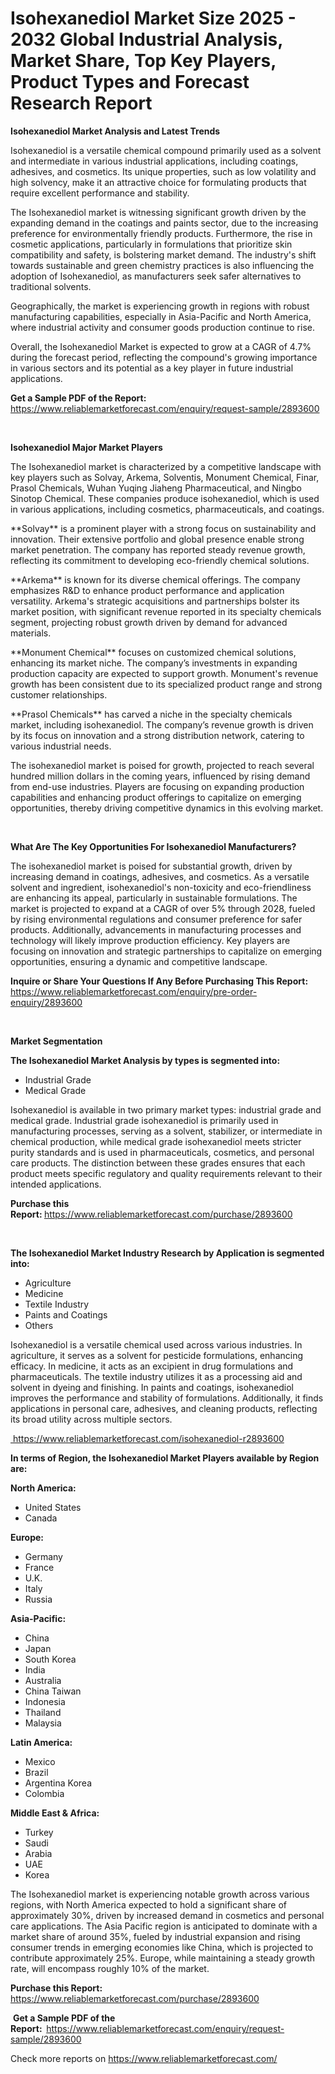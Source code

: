 <p><h1>Isohexanediol Market Size 2025 - 2032 Global Industrial Analysis, Market Share, Top Key Players, Product Types and Forecast Research Report</h1></p><p><strong>Isohexanediol Market Analysis and Latest Trends</strong></p>
<p><p>Isohexanediol is a versatile chemical compound primarily used as a solvent and intermediate in various industrial applications, including coatings, adhesives, and cosmetics. Its unique properties, such as low volatility and high solvency, make it an attractive choice for formulating products that require excellent performance and stability. </p><p>The Isohexanediol market is witnessing significant growth driven by the expanding demand in the coatings and paints sector, due to the increasing preference for environmentally friendly products. Furthermore, the rise in cosmetic applications, particularly in formulations that prioritize skin compatibility and safety, is bolstering market demand. The industry's shift towards sustainable and green chemistry practices is also influencing the adoption of Isohexanediol, as manufacturers seek safer alternatives to traditional solvents.</p><p>Geographically, the market is experiencing growth in regions with robust manufacturing capabilities, especially in Asia-Pacific and North America, where industrial activity and consumer goods production continue to rise. </p><p>Overall, the Isohexanediol Market is expected to grow at a CAGR of 4.7% during the forecast period, reflecting the compound's growing importance in various sectors and its potential as a key player in future industrial applications.</p></p>
<p><strong>Get a Sample PDF of the Report:&nbsp;</strong> <a href="https://www.reliablemarketforecast.com/enquiry/request-sample/2893600?utm_campaign=2721&utm_medium=2&utm_source=Github&utm_content=ia&utm_term=15032025&utm_id=isohexanediol">https://www.reliablemarketforecast.com/enquiry/request-sample/2893600</a></p>
<p>&nbsp;</p>
<p><strong>Isohexanediol Major Market Players</strong></p>
<p><p>The Isohexanediol market is characterized by a competitive landscape with key players such as Solvay, Arkema, Solventis, Monument Chemical, Finar, Prasol Chemicals, Wuhan Yuqing Jiaheng Pharmaceutical, and Ningbo Sinotop Chemical. These companies produce isohexanediol, which is used in various applications, including cosmetics, pharmaceuticals, and coatings.</p><p>**Solvay** is a prominent player with a strong focus on sustainability and innovation. Their extensive portfolio and global presence enable strong market penetration. The company has reported steady revenue growth, reflecting its commitment to developing eco-friendly chemical solutions.</p><p>**Arkema** is known for its diverse chemical offerings. The company emphasizes R&D to enhance product performance and application versatility. Arkema's strategic acquisitions and partnerships bolster its market position, with significant revenue reported in its specialty chemicals segment, projecting robust growth driven by demand for advanced materials.</p><p>**Monument Chemical** focuses on customized chemical solutions, enhancing its market niche. The company’s investments in expanding production capacity are expected to support growth. Monument's revenue growth has been consistent due to its specialized product range and strong customer relationships.</p><p>**Prasol Chemicals** has carved a niche in the specialty chemicals market, including isohexanediol. The company’s revenue growth is driven by its focus on innovation and a strong distribution network, catering to various industrial needs.</p><p>The isohexanediol market is poised for growth, projected to reach several hundred million dollars in the coming years, influenced by rising demand from end-use industries. Players are focusing on expanding production capabilities and enhancing product offerings to capitalize on emerging opportunities, thereby driving competitive dynamics in this evolving market.</p></p>
<p>&nbsp;</p>
<p><strong>What Are The Key Opportunities For Isohexanediol Manufacturers?</strong></p>
<p><p>The isohexanediol market is poised for substantial growth, driven by increasing demand in coatings, adhesives, and cosmetics. As a versatile solvent and ingredient, isohexanediol's non-toxicity and eco-friendliness are enhancing its appeal, particularly in sustainable formulations. The market is projected to expand at a CAGR of over 5% through 2028, fueled by rising environmental regulations and consumer preference for safer products. Additionally, advancements in manufacturing processes and technology will likely improve production efficiency. Key players are focusing on innovation and strategic partnerships to capitalize on emerging opportunities, ensuring a dynamic and competitive landscape.</p></p>
<p><strong>Inquire or Share Your Questions If Any Before Purchasing This Report:</strong> <a href="https://www.reliablemarketforecast.com/enquiry/pre-order-enquiry/2893600?utm_campaign=2721&utm_medium=2&utm_source=Github&utm_content=ia&utm_term=15032025&utm_id=isohexanediol">https://www.reliablemarketforecast.com/enquiry/pre-order-enquiry/2893600</a></p>
<p>&nbsp;</p>
<p><strong>Market Segmentation</strong></p>
<p><strong>The Isohexanediol Market Analysis by types is segmented into:</strong></p>
<p><ul><li>Industrial Grade</li><li>Medical Grade</li></ul></p>
<p><p>Isohexanediol is available in two primary market types: industrial grade and medical grade. Industrial grade isohexanediol is primarily used in manufacturing processes, serving as a solvent, stabilizer, or intermediate in chemical production, while medical grade isohexanediol meets stricter purity standards and is used in pharmaceuticals, cosmetics, and personal care products. The distinction between these grades ensures that each product meets specific regulatory and quality requirements relevant to their intended applications.</p></p>
<p><strong>Purchase this Report:&nbsp;</strong><a href="https://www.reliablemarketforecast.com/purchase/2893600?utm_campaign=2721&utm_medium=2&utm_source=Github&utm_content=ia&utm_term=15032025&utm_id=isohexanediol">https://www.reliablemarketforecast.com/purchase/2893600</a></p>
<p>&nbsp;</p>
<p><strong>The Isohexanediol Market Industry Research by Application is segmented into:</strong></p>
<p><ul><li>Agriculture</li><li>Medicine</li><li>Textile Industry</li><li>Paints and Coatings</li><li>Others</li></ul></p>
<p><p>Isohexanediol is a versatile chemical used across various industries. In agriculture, it serves as a solvent for pesticide formulations, enhancing efficacy. In medicine, it acts as an excipient in drug formulations and pharmaceuticals. The textile industry utilizes it as a processing aid and solvent in dyeing and finishing. In paints and coatings, isohexanediol improves the performance and stability of formulations. Additionally, it finds applications in personal care, adhesives, and cleaning products, reflecting its broad utility across multiple sectors.</p></p>
<p><a href="https://www.reliablemarketforecast.com/isohexanediol-r2893600?utm_campaign=2721&utm_medium=2&utm_source=Github&utm_content=ia&utm_term=15032025&utm_id=isohexanediol">&nbsp;https://www.reliablemarketforecast.com/isohexanediol-r2893600</a></p>
<p><strong>In terms of Region, the Isohexanediol Market Players available by Region are:</strong></p>
<p>
    <p> <strong> North America: </strong>
        <ul>
            <li>United States</li>
            <li>Canada</li>
        </ul>
        </p> 
    <p> <strong> Europe: </strong>
        <ul>
            <li>Germany</li>
            <li>France</li>
            <li>U.K.</li>
            <li>Italy</li>
            <li>Russia</li>
        </ul>
        </p> 
    <p> <strong> Asia-Pacific: </strong>
        <ul>
            <li>China</li>
            <li>Japan</li>
            <li>South Korea</li>
            <li>India</li>
            <li>Australia</li>
            <li>China Taiwan</li>
            <li>Indonesia</li>
            <li>Thailand</li>
            <li>Malaysia</li>
        </ul>
        </p> 
    <p> <strong> Latin America: </strong>
        <ul>
            <li>Mexico</li>
            <li>Brazil</li>
            <li>Argentina Korea</li>
            <li>Colombia</li>
        </ul>
        </p> 
    <p> <strong> Middle East & Africa: </strong>
        <ul>
            <li>Turkey</li>
            <li>Saudi</li>
            <li>Arabia</li>
            <li>UAE</li>
            <li>Korea</li>
        </ul>
    </p>
    </p>
<p><p>The Isohexanediol market is experiencing notable growth across various regions, with North America expected to hold a significant share of approximately 30%, driven by increased demand in cosmetics and personal care applications. The Asia Pacific region is anticipated to dominate with a market share of around 35%, fueled by industrial expansion and rising consumer trends in emerging economies like China, which is projected to contribute approximately 25%. Europe, while maintaining a steady growth rate, will encompass roughly 10% of the market.</p></p>
<p><strong>Purchase this Report: </strong><a href="https://www.reliablemarketforecast.com/purchase/2893600?utm_campaign=2721&utm_medium=2&utm_source=Github&utm_content=ia&utm_term=15032025&utm_id=isohexanediol">https://www.reliablemarketforecast.com/purchase/2893600</a></p>
<p>&nbsp;<strong>Get a Sample PDF of the Report:&nbsp;&nbsp;</strong><a href="https://www.reliablemarketforecast.com/enquiry/request-sample/2893600?utm_campaign=2721&utm_medium=2&utm_source=Github&utm_content=ia&utm_term=15032025&utm_id=isohexanediol">https://www.reliablemarketforecast.com/enquiry/request-sample/2893600</a></p>
<p><strong></strong></p>
<p>Check more reports on <a href="https://www.reliablemarketforecast.com/?utm_campaign=2721&utm_medium=2&utm_source=Github&utm_content=ia&utm_term=15032025&utm_id=isohexanediol">https://www.reliablemarketforecast.com/</a></p>